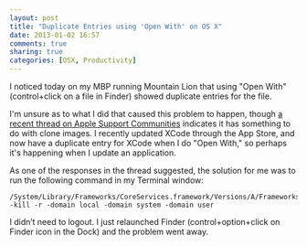 ```yaml
---
layout: post
title: "Duplicate Entries using 'Open With' on OS X"
date: 2013-01-02 16:57
comments: true
sharing: true
categories: [OSX, Productivity]
---
```


I noticed today on my MBP running Mountain Lion that using "Open With" (control+click on a file in Finder) showed duplicate entries for the file. 

I'm unsure as to what I did that caused this problem to happen, though [a recent thread on Apple Support Communities](https://discussions.apple.com/thread/4250905?start=0&tstart=0) indicates it has something to do with clone images. I recently updated XCode through the App Store, and now have a duplicate entry for XCode when I do "Open With," so perhaps it's happening when I update an application.

As one of the responses in the thread suggested, the solution for me was to run the following command in my Terminal window:

    /System/Library/Frameworks/CoreServices.framework/Versions/A/Frameworks/LaunchServices.framework/Versions/A/Support/lsregister -kill -r -domain local -domain system -domain user


I didn’t need to logout. I just relaunched Finder (control+option+click on Finder icon in the Dock) and the problem went away.